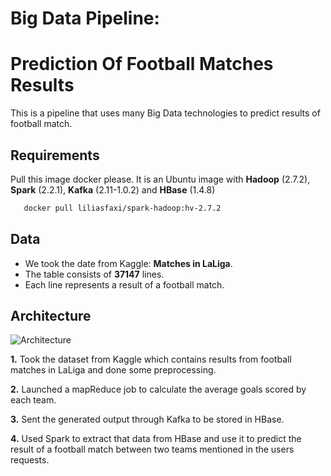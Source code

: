 
# Big Data Pipeline: 
# Prediction Of Football Matches Results

This is a pipeline that uses many Big Data technologies to predict results of football match.

## Requirements
Pull this image docker please. It is an Ubuntu image with **Hadoop** (2.7.2), **Spark** (2.2.1), **Kafka** (2.11-1.0.2) and **HBase** (1.4.8) 
```bash
   docker pull liliasfaxi/spark-hadoop:hv-2.7.2
``` 

## Data
- We took the date from Kaggle: **Matches in LaLiga**.
- The table consists of **37147** lines.
- Each line represents a result of a football match.

## Architecture
![Architecture](https://user-images.githubusercontent.com/62619786/168388800-fbf15de1-cc8a-4fe3-98ad-c15d9763d567.PNG)

**1.** Took the dataset from Kaggle which contains results from football matches in LaLiga and done some preprocessing.

**2.** Launched a mapReduce job to calculate the average goals scored by each team.

**3.** Sent the generated output through Kafka to be stored in HBase.

**4.** Used Spark to extract that data from HBase and use it to predict the result of a football match between two teams mentioned in the users requests.
 



